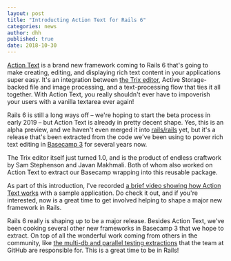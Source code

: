 ```yaml
---
layout: post
title: "Introducting Action Text for Rails 6"
categories: news
author: dhh
published: true
date: 2018-10-30
---
```


[Action Text](https://github.com/rails/actiontext) is a brand new framework coming to Rails 6 that's going to make creating, editing, and displaying rich text content in your applications super easy. It's an integration between [the Trix editor](https://trix-editor.org), Active Storage-backed file and image processing, and a text-processing flow that ties it all together. With Action Text, you really shouldn't ever have to impoverish your users with a vanilla textarea ever again!

Rails 6 is still a long ways off – we're hoping to start the beta process in early 2019 – but Action Text is already in pretty decent shape. Yes, this is an alpha preview, and we haven't even merged it into [rails/rails](http://github.com/rails/rails/) yet, but it's a release that's been extracted from the code we've been using to power rich text editing in [Basecamp 3](https://basecamp.com) for several years now.

The Trix editor itself just turned 1.0, and is the product of endless craftwork by Sam Stephenson and Javan Makhmali. Both of whom also worked on Action Text to extract our Basecamp wrapping into this reusable package.

As part of this introduction, I've recorded [a brief video showing how Action Text works](https://youtu.be/HJZ9TnKrt7Q) with a sample application. Do check it out, and if you're interested, now is a great time to get involved helping to shape a major new framework in Rails.

Rails 6 really is shaping up to be a major release. Besides Action Text, we've been cooking several other new frameworks in Basecamp 3 that we hope to extract. On top of all the wonderful work coming from others in the community, like [the multi-db and parallel testing extractions](https://speakerdeck.com/eileencodes/railsconf-2018-the-future-of-rails-6-scalable-by-default) that the team at GitHub are responsible for. This is a great time to be in Rails!